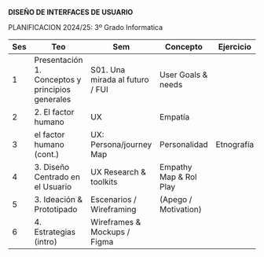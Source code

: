 **DISEÑO DE INTERFACES DE USUARIO**

PLANIFICACION 2024/25: 3º Grado Informatica



| Ses  | Teo                                                   | Sem                             | Concepto               | Ejercicio  | Práctica |
| ---- | ----------------------------------------------------- | ------------------------------- | ---------------------- | ---------- | -------- |
| 1    | Presentación <br>1. Conceptos  y principios generales | S01. Una mirada al futuro / FUI | User Goals & needs     |            |          |
| 2    | 2. El factor humano                                   | UX                              | Empatía                |            | P1       |
| 3    |    el factor humano (cont.)                           | UX: Persona/journey Map         | Personalidad           | Etnografía | P1       |
| 4    | 3. Diseño Centrado en el Usuario                      | UX Research & toolkits          | Empathy Map & Rol Play |            | P1       |
| 5    | 3. Ideación & Prototipado                             | Escenarios  / Wireframing       | (Apego / Motivation)    |            | P2       |
| 6    | 4. Estrategias (intro)                                | Wireframes & Mockups / Figma    |                         |            | P2       |
